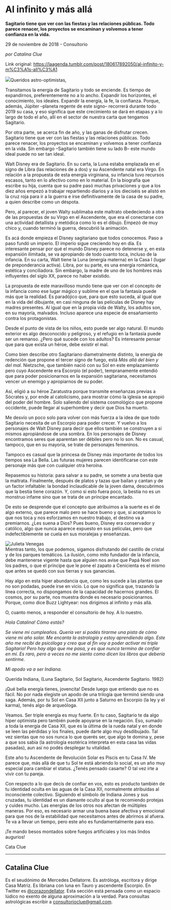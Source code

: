 # Al infinito y más allá

**Sagitario tiene que ver con las fiestas y las relaciones públicas. Todo parece renacer, los proyectos se encaminan y volvemos a tener confianza en la vida.**

29 de noviembre de 2018 - Consultorio

_por Catalina Clue_

Link original: https://laagenda.tumblr.com/post/180617892050/al-infinito-y-m%C3%A1s-all%C3%A1

![](https://64.media.tumblr.com/7057cbdfb9431bc958565a8968ec7b28/tumblr_inline_ph3yvpylIc1t6q87u_500.jpg)Queridos astro-optimistas,

Transitamos la energía de Sagitario y todo se enciende. Es
tiempo de expandirnos, preferentemente no a lo ancho. Expandir los horizontes,
el conocimiento, los ideales. Expandir la energía, la fe, la confianza. Porque,
además, Júpiter –planeta regente de este signo– recorrerá durante todo 2019 su
casa, y eso significa que este crecimiento se dará en etapas y a lo largo de
todo el año, allí en el sector de nuestra carta que tengamos Sagitario.

Por otra parte, se acerca fin de año, y las ganas de
disfrutar crecen. Sagitario tiene que ver con las fiestas y las relaciones
públicas. Todo parece renacer, los proyectos se encaminan y volvemos a tener
confianza en la vida. Sin embargo –Sagitario también tiene su lado B– este
mundo ideal puede no ser tan ideal. 

Walt Disney era de Sagitario. En su carta, la Luna estaba
emplazada en el signo de Libra (las relaciones de a dos) y su Ascendente natal
era Virgo. En relación a la propuesta de esta energía virginiana, su infancia
tuvo recursos escasos, tanto en lo afectivo como en lo material. En la
biografía que escribe su hija, cuenta que su padre pasó muchas privaciones y
que a los diez años empezó a trabajar repartiendo diarios y a los dieciséis se
alistó en la cruz roja para ir a la guerra e irse definitivamente de la casa
de su padre, a quien describe como un déspota.  


Pero, al parecer, el joven Walty sublimaba este maltrato
obedeciendo a otra de las propuestas de su Virgo en el Ascendente, que era el
conectarse con una actividad detallista y metódica como lo es el dibujo. Empezó
de muy chico y, cuando terminó la guerra, descubrió la animación. 

Es acá donde empieza el Disney sagitariano que todos
conocemos. Paso a paso fundó un imperio. El imperio sigue creciendo hoy en día.
Es interesante pensar por qué el mundo Disney parece no detenerse y, en esta
expansión ilimitada, se va apropiando de todo cuanto toca, incluso de la
infancia. En su carta, Walt tiene la Luna (energía materna) en la Casa I (lugar
de preponderancia activa). Libra, por su parte, es una energía romántica,
estética y conciliadora. Sin embargo, la madre de uno de los hombres más
influyentes del siglo XX, parece no haber existido.  


La propuesta de este maravilloso mundo tiene que ver con el
concepto de la infancia como ese lugar mágico y sublime en el que la fantasía
puede más que la realidad. Es paradójico que, para que esto suceda, al igual
que en la vida del dibujante, en casi ninguna de las películas de Disney hay
madres presentes. Al igual que en la propia vida de Walty, los adultos son, en
su mayoría, malvados. Incluso aparece una especie de ensañamiento contra los
protagonistas. 

Desde el punto de vista de los niños, esto puede ser algo
natural. El mundo exterior es algo desconocido 
y peligroso, y el refugio en la fantasía puede ser un remanso. ¿Pero qué
sucede con los adultos? Es interesante pensar que para que exista un héroe,
debe existir el mal.  


Como bien describe otro Sagitariano diametralmente distinto,
la energía de redención que propone el tercer signo de fuego, está *Más allá del bien y del mal*. Nietzsche,
que también nació con su Sol en este emplazamiento pero cuyo Ascendente era
Escorpio (el poder), tempranamente entendió que para poder posicionarnos en la
expansión sagitariana, necesitamos
vencer un enemigo y apropiarnos de su poder. 

Así, eligió a su héroe Zaratustra porque transmite
enseñanzas previas a Sócrates y, por ende al catolicismo, para mostrar cómo la
iglesia se apropió del poder del hombre. Solo saliendo del sistema cosmológico
que propone occidente, puede llegar al superhombre y decir que Dios ha muerto. 

Me desvío un poco solo para volver con más fuerza a la idea
de que todo Sagitario  necesita de un
Escorpio para poder crecer. Y vuelvo a los personajes de Walt Disney para decir
que ellos también se construyen a sí mismos apropiándose de una sombra.  En los personajes de Disney encontramos seres
que aparentan ser débiles pero no lo son. 
No es casual, tampoco, que en su mayoría, se trate de personajes
femeninos.  

Tampoco es casual que la princesa de Disney más importante
de todos los tiempos sea La Bella. Las futuras mujeres parecen identificarse
con este personaje más que con cualquier otra heroína. 

Repasemos su historia: para salvar a su padre, se somete a
una bestia que la maltrata. Finalmente, después de platos y tazas que bailan y
cantan y de un factor infaltable: la bondad inclaudicable de la joven dama,
descubrimos que la bestia tiene corazón. Y, como si esto fuera poco, la bestia
no es un monstruo infame sino que se trata de un príncipe encantado. 

De esto se desprende que el concepto que atribuimos a la
suerte es el de algo externo, que parece malo pero se hace bueno y que,  si aceptamos lo que nos toca y nos esforzamos
en nuestro trabajo, el destino va a premiarnos. ¿Les suena a Dios? Pues bueno,
Disney era conservador y católico, algo que nunca aparece expuesto en sus
películas, pero que indefectiblemente se cuela en sus moralejas y enseñanzas.

![Julieta Venegas](https://64.media.tumblr.com/3658abb1207d16037527ee4cd6e9ffc5/tumblr_inline_piyk1aYRkn1t6q87u_250.jpg)  
Mientras tanto, los que podemos, sigamos disfrutando del
castillo de cristal y de los parques temáticos. La ilusión, como mito fundador
de la infancia, debe mantenerse vigente hasta que alguien nos avise que Papá
Noel son los padres, o que el príncipe que le pone el zapato a Cenicienta es el
mismo que antes se quedó con sus tierras y sus ganancias.  


Hay algo en esta hiper abundancia que, como les sucede a las
plantas que no son podadas, puede irse en vicio. Lo que no significa que,
trazando la línea correcta, no dispongamos de la capacidad de hacernos grandes.
El cosmos, por su parte, nos muestra donde es necesario posicionarnos. Porque,
como dice Buzz Lightyear: nos dirigimos al infinito y más allá. 

O, cuanto menos, a responder el consultorio de hoy. A lo
nuestro.

*Hola Catalina! Cómo estás?*  


*Se viene mi cumpleaños. Quería ver
si podés tirarme una pista de cómo viene mi año solar. Me encanta la astrología
y estoy aprendiendo algo. Este año me recibí de psicóloga y creo que al fin voy
a poder activar mi triple Sagitario! Pero hay algo que me pasa, y es que nunca
termino de confiar en mí. Es raro, pero a veces no me siento como dicen los
libros que debería sentirme.*

*Mi apodo va a ser Indiana.* 

Querida Indiana, (Luna Sagitario, Sol Sagitario, Ascendente
Sagitario. 1982)  


¡Qué bella energía tienes, jovencita! Desde luego que
entiendo que no es fácil. No por nada elegiste un apodo de una trilogía que
terminó siendo una saga. Además, por tu Sol en Casa XII junto a Saturno en
Escorpio (la ley y el karma), tenés algo de arqueóloga.  


Veamos. Ser triple energía es muy fuerte. En tu caso,
Sagitario te da algo hiper optimista pero también puede apoyarse en la
negación. Eso, sumado a toda la energía de Casa XII, que es la última de la
rueda natal y en donde se leen las pérdidas y los finales, puede darte algo muy
desdibujado. Tal vez sientas que no sos nunca lo que querés ser, que algo te
domina y, pese a que sos sabia (la astrología esotérica interpreta en esta casa
las vidas pasadas), aun así no podés desplegar tu vitalidad.

Este año tu Ascendente de Revolución Solar es Piscis en tu
Casa IV. Me parece que, más allá de que tu Sol te está abriendo lo social, es
un año muy especial para cambiar el status. ¿Tenés pensado casarte? O tal vez
irte a vivir con tu pareja.  


Con respecto a lo que decís de confiar en vos, esto es
producto también de tu identidad oculta en las aguas de la Casa XII,
normalmente atribuidas al inconsciente colectivo. Siguiendo el símbolo de
Indiana Jones y sus cruzadas, tu identidad es un diamante oculto al que te recomiendo
protejas y cuides mucho. Las energías de los otros nos afectan de múltiples
maneras. Por eso, es necesario armar una buena base afectiva y emocional para
que nos de la estabilidad que necesitamos antes de abrirnos al afuera. Te va a
llevar un tiempo, pero este año es fundamentalmente para eso.

¡Te mando besos montados sobre fuegos artificiales y los más
lindos augurios!  

Cata Clue



---

Catalina Clue
-------------

 Es el seudónimo de Mercedes Dellatorre. Es astróloga, escritora y dirige Casa Matriz. Es libriana con luna en Tauro y ascendente Escorpio. En Twitter es [@corazondellator](https://twitter.com/corazondellator). Esta sección está pensada como un espacio lúdico no exento de alguna aproximación a la verdad. Para consultas astrológicas escribir a consultorioclue@gmail.com. 

